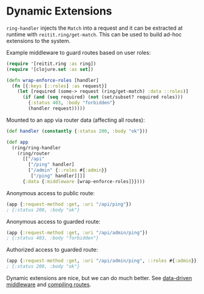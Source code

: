 # Dynamic Extensions

`ring-handler` injects the `Match` into a request and it can be extracted at runtime with `reitit.ring/get-match`. This can be used to build ad-hoc extensions to the system.

Example middleware to guard routes based on user roles:

```clj
(require '[reitit.ring :as ring])
(require '[clojure.set :as set])

(defn wrap-enforce-roles [handler]
  (fn [{:keys [::roles] :as request}]
    (let [required (some-> request (ring/get-match) :data ::roles)]
      (if (and (seq required) (not (set/subset? required roles)))
        {:status 403, :body "forbidden"}
        (handler request)))))
```

Mounted to an app via router data (affecting all routes):

```clj
(def handler (constantly {:status 200, :body "ok"}))

(def app
  (ring/ring-handler
    (ring/router
      [["/api"
        ["/ping" handler]
        ["/admin" {::roles #{:admin}}
         ["/ping" handler]]]]
      {:data {:middleware [wrap-enforce-roles]}})))
```

Anonymous access to public route:

```clj
(app {:request-method :get, :uri "/api/ping"})
; {:status 200, :body "ok"}
```

Anonymous access to guarded route:

```clj
(app {:request-method :get, :uri "/api/admin/ping"})
; {:status 403, :body "forbidden"}
```

Authorized access to guarded route:

```clj
(app {:request-method :get, :uri "/api/admin/ping", ::roles #{:admin}})
; {:status 200, :body "ok"}
```

Dynamic extensions are nice, but we can do much better. See [data-driven middleware](data_driven_middleware.md) and [compiling routes](compiling_middleware.md).
